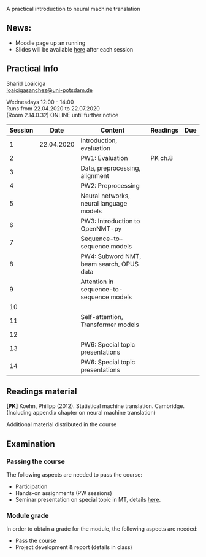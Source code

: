 A practical introduction to neural machine translation 

## News:

- Moodle page up an running
- Slides will be available [here](https://github.com/compling-potsdam/sose20-mt/tree/master/docs/materials) after each session


## Practical Info

Sharid Loáiciga  
<loaicigasanchez@uni-potsdam.de>  

Wednesdays 12:00 - 14:00  
Runs from 22.04.2020  to 22.07.2020  
(Room 2.14.0.32) ONLINE until further notice  

| Session  | Date  | Content  | Readings  | Due |
|---|---|---|---|---|
| 1  | 22.04.2020  | Introduction, evaluation  |   |   |
| 2 |   | PW1: Evaluation  | PK ch.8  |   |
| 3  |   | Data, preprocessing, alignment  |   |   |
| 4  |   | PW2: Preprocessing  |   |   |
| 5  |   | Neural networks, neural language models  |   |   |
| 6  |   | PW3: Introduction to OpenNMT-py  |   |   |
| 7  |   | Sequence-to-sequence models  |   |   |
| 8  |   | PW4: Subword NMT, beam search, OPUS data  |   |   |
| 9  |   | Attention in sequence-to-sequence models  |   |   |
| 10  |   |   |   |   |
| 11  |   | Self-attention, Transformer models |   |   |
| 12  |   |   |   |   |
| 13  |   | PW6: Special topic presentations  |   |   |
| 14  |   | PW6: Special topic presentations  |   |   |

## Readings material 

**[PK]** Koehn, Philipp (2012). Statistical machine translation. Cambridge. (Including appendix chapter on neural machine translation)

Additional material distributed in the course

## Examination

### Passing the course  

The following aspects are needed to pass the course:  

 - Participation
 - Hands-on assignments (PW sessions)  
 - Seminar presentation on special topic in MT, details [here](https://compling-potsdam.github.io/sose20-mt/presentation/special_topics).
 
### Module grade  

In order to obtain a grade for the module, the following aspects are needed:  

 - Pass the course  
 - Project development & report (details in class)

